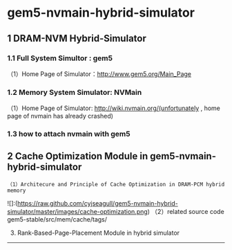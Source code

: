 # gem5-nvmain-hybrid-simulator
1 DRAM-NVM Hybrid-Simulator
-----------------------------
### 1.1 Full System Simultor : gem5
（1）Home Page of Simulator：http://www.gem5.org/Main_Page

### 1.2 Memory System Simulator: NVMain
（1）Home Page of Simulator: http://wiki.nvmain.org/(unfortunately , home page of nvmain has already crashed)

### 1.3 how to attach nvmain with gem5

2 Cache Optimization Module in gem5-nvmain-hybrid-simulator
--------------------------------
    （1）Architecure and Principle of Cache Optimization in DRAM-PCM hybrid memory 
![]:(https://raw.github.com/cyjseagull/gem5-nvmain-hybrid-simulator/master/images/cache-optimization.png)
    （2）related source code
        gem5-stable/src/mem/cache/tags/
  
3. Rank-Based-Page-Placement Module in hybrid simulator
--------------------------------



